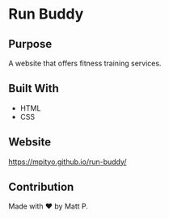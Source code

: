# Run Buddy

## Purpose
A website that offers fitness training services.

## Built With
* HTML
* CSS

## Website
https://mpityo.github.io/run-buddy/

## Contribution
Made with ❤️ by Matt P.
